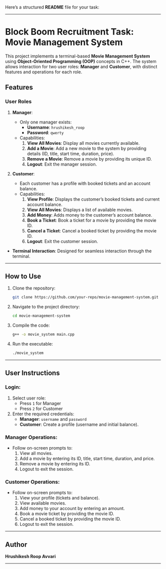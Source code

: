 Here’s a structured **README** file for your task:

---

# Block Boom Recruitment Task: Movie Management System

This project implements a terminal-based **Movie Management System** using **Object-Oriented Programming (OOP)** concepts in C++. The system allows interaction for two user roles: **Manager** and **Customer**, with distinct features and operations for each role.

## Features

### **User Roles**
1. **Manager**:
   - Only one manager exists: 
     - **Username**: `hrushikesh_roop`
     - **Password**: `qwerty`
   - Capabilities:
     1. **View All Movies**: Display all movies currently available.
     2. **Add a Movie**: Add a new movie to the system by providing details (ID, title, start time, duration, price).
     3. **Remove a Movie**: Remove a movie by providing its unique ID.
     4. **Logout**: Exit the manager session.
     
2. **Customer**:
   - Each customer has a profile with booked tickets and an account balance.
   - Capabilities:
     1. **View Profile**: Displays the customer’s booked tickets and current account balance.
     2. **View All Movies**: Displays a list of available movies.
     3. **Add Money**: Adds money to the customer’s account balance.
     4. **Book a Ticket**: Book a ticket for a movie by providing the movie ID.
     5. **Cancel a Ticket**: Cancel a booked ticket by providing the movie ID.
     6. **Logout**: Exit the customer session.


- **Terminal Interaction**: Designed for seamless interaction through the terminal.

---

## **How to Use**
1. Clone the repository:
   ```bash
   git clone https://github.com/your-repo/movie-management-system.git
   ```
2. Navigate to the project directory:
   ```bash
   cd movie-management-system
   ```
3. Compile the code:
   ```bash
   g++ -o movie_system main.cpp
   ```
4. Run the executable:
   ```bash
   ./movie_system
   ```

---

## **User Instructions**
### **Login**:
1. Select user role:
   - Press `1` for Manager
   - Press `2` for Customer
2. Enter the required credentials:
   - **Manager**: `username` and `password`
   - **Customer**: Create a profile (username and initial balance).

### **Manager Operations**:
- Follow on-screen prompts to:
  1. View all movies.
  2. Add a movie by entering its ID, title, start time, duration, and price.
  3. Remove a movie by entering its ID.
  4. Logout to exit the session.

### **Customer Operations**:
- Follow on-screen prompts to:
  1. View your profile (tickets and balance).
  2. View available movies.
  3. Add money to your account by entering an amount.
  4. Book a movie ticket by providing the movie ID.
  5. Cancel a booked ticket by providing the movie ID.
  6. Logout to exit the session.

---

## **Author**
**Hrushikesh Roop Avvari**  

--- 

